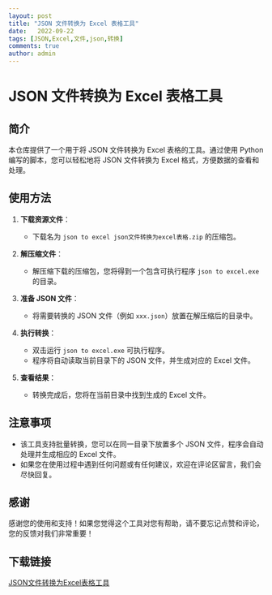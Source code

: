 ```yaml
---
layout: post
title: "JSON 文件转换为 Excel 表格工具"
date:   2022-09-22
tags: [JSON,Excel,文件,json,转换]
comments: true
author: admin
---
```

# JSON 文件转换为 Excel 表格工具

## 简介

本仓库提供了一个用于将 JSON 文件转换为 Excel 表格的工具。通过使用 Python 编写的脚本，您可以轻松地将 JSON 文件转换为 Excel 格式，方便数据的查看和处理。

## 使用方法

1. **下载资源文件**：
   - 下载名为 `json to excel json文件转换为excel表格.zip` 的压缩包。

2. **解压缩文件**：
   - 解压缩下载的压缩包，您将得到一个包含可执行程序 `json to excel.exe` 的目录。

3. **准备 JSON 文件**：
   - 将需要转换的 JSON 文件（例如 `xxx.json`）放置在解压缩后的目录中。

4. **执行转换**：
   - 双击运行 `json to excel.exe` 可执行程序。
   - 程序将自动读取当前目录下的 JSON 文件，并生成对应的 Excel 文件。

5. **查看结果**：
   - 转换完成后，您将在当前目录中找到生成的 Excel 文件。

## 注意事项

- 该工具支持批量转换，您可以在同一目录下放置多个 JSON 文件，程序会自动处理并生成相应的 Excel 文件。
- 如果您在使用过程中遇到任何问题或有任何建议，欢迎在评论区留言，我们会尽快回复。

## 感谢

感谢您的使用和支持！如果您觉得这个工具对您有帮助，请不要忘记点赞和评论，您的反馈对我们非常重要！

## 下载链接

[JSON文件转换为Excel表格工具](https://pan.quark.cn/s/3e784b074fae)